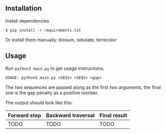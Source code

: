 ## Installation

Install dependencies

``` .sh-session
$ pip install -r requirements.txt
```

Or install them manually: blosum, tabulate, termcolor

## Usage

Run `python3 main.py` to get usage instructions:

```
USAGE: python3 main.py <SEQ1> <SEQ2> <gap>
```

The two sequences are passed along as the first two arguments, the final one is the gap penalty as a positive number.

The output should look like this:

| Forward step | Backward traversal | Final result |
| --- | --- | --- |
| TODO | TODO | TODO |
